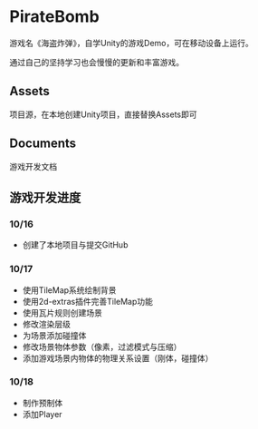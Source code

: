 # PirateBomb
游戏名《海盗炸弹》，自学Unity的游戏Demo，可在移动设备上运行。

通过自己的坚持学习也会慢慢的更新和丰富游戏。



## Assets

项目源，在本地创建Unity项目，直接替换Assets即可



## Documents

游戏开发文档



## 游戏开发进度

### 10/16

- 创建了本地项目与提交GitHub

### 10/17

- 使用TileMap系统绘制背景
- 使用2d-extras插件完善TileMap功能
- 使用瓦片规则创建场景
- 修改渲染层级
- 为场景添加碰撞体
- 修改场景物体参数（像素，过滤模式与压缩）
- 添加游戏场景内物体的物理关系设置（刚体，碰撞体）

### 10/18
- 制作预制体
- 添加Player

